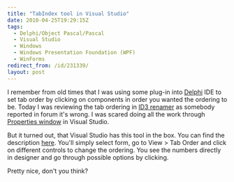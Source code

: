 ```yaml
---
title: "TabIndex tool in Visual Studio"
date: 2010-04-25T19:29:15Z
tags:
  - Delphi/Object Pascal/Pascal
  - Visual Studio
  - Windows
  - Windows Presentation Foundation (WPF)
  - WinForms
redirect_from: /id/231339/
layout: post
---
```

I remember from old times that I was using some plug-in into [Delphi][1] IDE to set tab order by clicking on components in order you wanted the ordering to be. Today I was reviewing the tab ordering in [ID3 renamer][2] as somebody reported in forum it's wrong. I was scared doing all the work through [Properties window][3] in Visual Studio.

But it turned out, that Visual Studio has this tool in the box. You can find the description [here][4]. You'll simply select form, go to View > Tab Order and click on different controls to change the ordering. You see the numbers directly in designer and go through possible options by clicking.

Pretty nice, don't you think?

[1]: http://www.embarcadero.com/products/delphi
[2]: http://www.id3renamer.com
[3]: http://msdn.microsoft.com/en-us/library/ms171352.aspx
[4]: http://msdn.microsoft.com/en-us/library/bd16a8cw.aspx